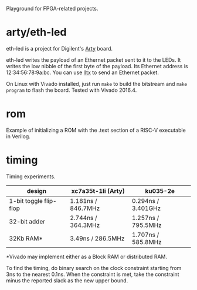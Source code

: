 Playground for FPGA-related projects.

arty/eth-led
============

eth-led is a project for Digilent's [Arty](http://store.digilentinc.com/arty-artix-7-fpga-development-board-for-makers-and-hobbyists/) board.

eth-led writes the payload of an Ethernet packet sent to it to the
LEDs.  It writes the low nibble of the first byte of the payload.  Its
Ethernet address is 12:34:56:78:9a:bc.  You can use
[lltx](https://github.com/cseed/net-playground) to send an Ethernet
packet.

On Linux with Vivado installed, just run `make` to build the bitstream
and `make program` to flash the board.  Tested with Vivado 2016.4.

rom
===

Example of initializing a ROM with the .text section of a RISC-V
executable in Verilog.

timing
======

Timing experiments.

design | xc7a35t-1li (Arty) | ku035-2e
------ | ---------------- | --------
1-bit toggle flip-flop | 1.181ns / 846.7MHz | 0.294ns / 3.401GHz
32-bit adder | 2.744ns / 364.3MHz | 1.257ns / 795.5MHz
32Kb RAM* | 3.49ns / 286.5MHz | 1.707ns / 585.8MHz

*Vivado may implement either as a Block RAM or distributed RAM.

To find the timing, do binary search on the clock constraint starting
from 3ns to the nearest 0.1ns.  When the constraint is met, take the
constraint minus the reported slack as the new upper bound.

